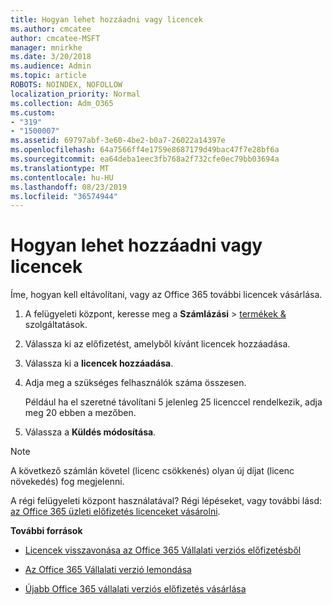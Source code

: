 ```yaml
---
title: Hogyan lehet hozzáadni vagy licencek
ms.author: cmcatee
author: cmcatee-MSFT
manager: mnirkhe
ms.date: 3/20/2018
ms.audience: Admin
ms.topic: article
ROBOTS: NOINDEX, NOFOLLOW
localization_priority: Normal
ms.collection: Adm_O365
ms.custom:
- "319"
- "1500007"
ms.assetid: 69797abf-3e60-4be2-b0a7-26022a14397e
ms.openlocfilehash: 64a7566ff4e1759e8687179d49bac47f7e28bf6a
ms.sourcegitcommit: ea64deba1eec3fb768a2f732cfe0ec79bb03694a
ms.translationtype: MT
ms.contentlocale: hu-HU
ms.lasthandoff: 08/23/2019
ms.locfileid: "36574944"
---
```

# <a name="how-to-add-or-reduce-licenses"></a>Hogyan lehet hozzáadni vagy licencek

Íme, hogyan kell eltávolítani, vagy az Office 365 további licencek vásárlása.
  
1. A felügyeleti központ, keresse meg a **Számlázási** \> [termékek &](https://go.microsoft.com/fwlink/p/?linkid=842054) szolgáltatások.

2. Válassza ki az előfizetést, amelyből kívánt licencek hozzáadása.

3. Válassza ki a **licencek hozzáadása**.

4. Adja meg a szükséges felhasználók száma összesen.

    Például ha el szeretné távolítani 5 jelenleg 25 licenccel rendelkezik, adja meg 20 ebben a mezőben.

5. Válassza a **Küldés módosítása**.

> [!NOTE]
> A következő számlán követel (licenc csökkenés) olyan új díjat (licenc növekedés) fog megjelenni.

A régi felügyeleti központ használatával? Régi lépéseket, vagy további lásd: [az Office 365 üzleti előfizetés licenceket vásárolni](https://docs.microsoft.com/office365/admin/subscriptions-and-billing/buy-licenses).

 **További források**
  
- [Licencek visszavonása az Office 365 Vállalati verziós előfizetésből](https://docs.microsoft.com/office365/admin/subscriptions-and-billing/remove-licenses-from-subscription)

- [Az Office 365 Vállalati verzió lemondása](https://docs.microsoft.com/office365/admin/subscriptions-and-billing/cancel-your-subscription)

- [Újabb Office 365 vállalati verziós előfizetés vásárlása](https://docs.microsoft.com/office365/admin/subscriptions-and-billing/buy-another-subscription)
